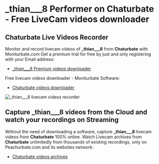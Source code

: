 # _thian___8 Performer on Chaturbate - Free LiveCam videos downloader

## Chaturbate Live Videos Recorder

Monitor and record livecam videos of **_thian___8** from **Chaturbate** with Moniturbate.com
Get a premium trial for free by just and only registering with your Email address:
* [_thian___8 Premium videos downloader](https://moniturbate.com/request-demo-licence-key.html)

Free livecam videos downloader - Moniturbate Software:
* [Chaturbate videos downloader](https://moniturbate.com/moniturbate-download-software.html)

![_thian___8 livecam videos recorder](https://peachurnet.com/templates/moniturbate-software.png)


## Capture _thian___8 videos from the Cloud and watch your recordings on Streaming

Without the need of downloading a software, capture **_thian___8** livecam videos from **Chaturbate** 100% online.
Watch Livecam archives from **Chaturbate** unlimitedly from thousands of existing recordings, only on Peachurbate.com and its websites network:
* [Chaturbate videos archives](https://peachurnet.com/)